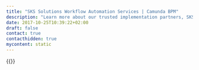 ```yaml
---
title: "SKS Solutions Workflow Automation Services | Camunda BPM"
description: "Learn more about our trusted implementation partners, SKS Solutions. Camunda is the leader for workflow automation & business process management. Get your 30 day trial today. "
date: 2017-10-25T10:39:22+02:00
draft: false
contact: true
contacthidden: true
mycontent: static
---
```

{{<partner-single
company="SKS Solutions"
type="si"
website="http://skssolutions.de/"
countrycode="DE"
city="Potsdam"
description=""
siregion="dach"
level="basic"
logo="//images.ctfassets.net/vpidbgnakfvf/2oEzFgDbTW2AmGSeIq88W2/776c1bb642c7ce80ce360f402ba833ec/ibbs.png">}}